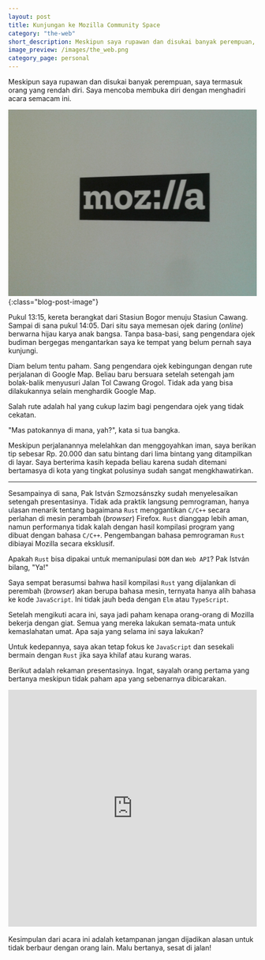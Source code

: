 ```yaml
---
layout: post
title: Kunjungan ke Mozilla Community Space
category: "the-web"
short_description: Meskipun saya rupawan dan disukai banyak perempuan, saya termasuk orang yang rendah diri.
image_preview: /images/the_web.png
category_page: personal
---
```


Meskipun saya rupawan dan disukai banyak perempuan, saya termasuk orang yang rendah diri.
Saya mencoba membuka diri dengan menghadiri acara semacam ini.

![mozilla](/images/tembok_mozilla.jpg){:class="blog-post-image"}

Pukul 13:15, kereta berangkat dari Stasiun Bogor menuju Stasiun Cawang. Sampai di sana
pukul 14:05. Dari situ saya memesan ojek daring (*online*) berwarna hijau karya anak bangsa. Tanpa
basa-basi, sang pengendara ojek budiman bergegas mengantarkan saya ke
tempat yang belum pernah saya kunjungi.

Diam belum tentu paham. Sang pengendara ojek kebingungan dengan rute perjalanan di
Google Map. Beliau baru bersuara setelah setengah jam bolak-balik menyusuri Jalan Tol
Cawang Grogol. Tidak ada yang bisa dilakukannya selain menghardik Google Map.

Salah rute adalah hal yang cukup lazim bagi pengendara ojek yang tidak cekatan.

"Mas patokannya di mana, yah?", kata si tua bangka.

Meskipun perjalanannya melelahkan dan menggoyahkan iman, saya berikan tip sebesar
Rp. 20.000 dan satu bintang dari lima bintang yang ditampilkan di layar. Saya
berterima kasih kepada beliau karena sudah ditemani bertamasya di kota yang
tingkat polusinya sudah sangat mengkhawatirkan.

* * *

Sesampainya di sana, Pak István Szmozsánszky sudah menyelesaikan setengah
presentasinya. Tidak ada praktik langsung pemrograman, hanya
ulasan menarik tentang bagaimana `Rust` menggantikan `C/C++` secara perlahan
di mesin perambah (*browser*) Firefox. `Rust` dianggap lebih aman, namun
performanya tidak kalah dengan hasil kompilasi program yang dibuat
dengan bahasa `C/C++`. Pengembangan bahasa pemrograman `Rust` dibiayai
Mozilla secara eksklusif.

Apakah `Rust` bisa dipakai untuk memanipulasi `DOM` dan `Web API`?
Pak István bilang, "Ya!"

Saya sempat berasumsi bahwa hasil kompilasi `Rust` yang dijalankan di perembah
(*browser*) akan berupa bahasa mesin, ternyata hanya alih bahasa ke kode `JavaScript`.
Ini tidak jauh beda dengan `Elm` atau `TypeScript`.

Setelah mengikuti acara ini, saya jadi paham kenapa orang-orang di Mozilla bekerja
dengan giat. Semua yang mereka lakukan semata-mata untuk kemaslahatan umat.
Apa saja yang selama ini saya lakukan?

Untuk kedepannya, saya akan tetap fokus ke `JavaScript` dan sesekali bermain dengan
`Rust` jika saya khilaf atau kurang waras.

Berikut adalah rekaman presentasinya. Ingat, sayalah orang pertama yang bertanya
meskipun tidak paham apa yang sebenarnya dibicarakan.

<iframe width="854" height="480" style="max-width: 100%;" src="https://www.youtube.com/embed/QwDDFl1E5F0" frameborder="0" allowfullscreen></iframe>

Kesimpulan dari acara ini adalah ketampanan jangan dijadikan alasan untuk
tidak berbaur dengan orang lain. Malu bertanya, sesat di jalan!
